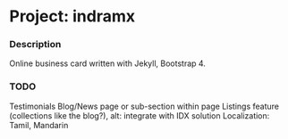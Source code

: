 # Project: indramx

### Description
Online business card written with Jekyll, Bootstrap 4.

### TODO
Testimonials
Blog/News page or sub-section within page
Listings feature (collections like the blog?), alt: integrate with IDX solution
Localization: Tamil, Mandarin
